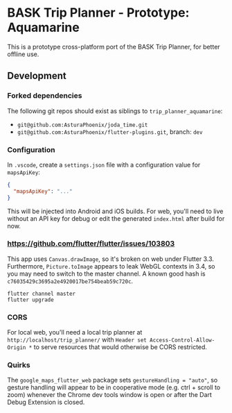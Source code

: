 # BASK Trip Planner - Prototype: Aquamarine

This is a prototype cross-platform port of the BASK Trip Planner, for better offline use.

## Development

### Forked dependencies

The following git repos should exist as siblings to `trip_planner_aquamarine`:
* `git@github.com:AsturaPhoenix/joda_time.git`
* `git@github.com:AsturaPhoenix/flutter-plugins.git`, branch: `dev`

### Configuration

In `.vscode`, create a `settings.json` file with a configuration value for `mapsApiKey`:

```json
{
  "mapsApiKey": "..."
}
```

This will be injected into Android and iOS builds. For web, you'll need to live without an API key for debug or edit the generated `index.html` after build for now.

### https://github.com/flutter/flutter/issues/103803

This app uses `Canvas.drawImage`, so it's broken on web under Flutter 3.3. Furthermore, `Picture.toImage` appears to leak WebGL contexts in 3.4, so you may need to switch to the master channel. A known good hash is `c76035429c3695a2e4920017be754beab59c720c`.

```
flutter channel master
flutter upgrade
```

### CORS

For local web, you'll need a local trip planner at `http://localhost/trip_planner/` with `Header set Access-Control-Allow-Origin *` to serve resources that would otherwise be CORS restricted.

### Quirks

The `google_maps_flutter_web` package sets `gestureHandling = "auto"`, so gesture handling will appear to be in cooperative mode (e.g. ctrl + scroll to zoom) whenever the Chrome dev tools window is open or after the Dart Debug Extension is closed.